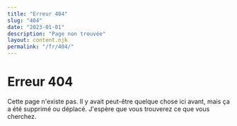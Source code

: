 ```yaml
---
title: "Erreur 404"
slug: "404"
date: "2023-01-01"
description: "Page non trouvée"
layout: content.njk
permalink: "/fr/404/"
---
```


# Erreur 404

Cette page n'existe pas. Il y avait peut-être quelque chose ici avant, mais ça a été supprimé ou déplacé. J'espère que vous trouverez ce que vous cherchez.

